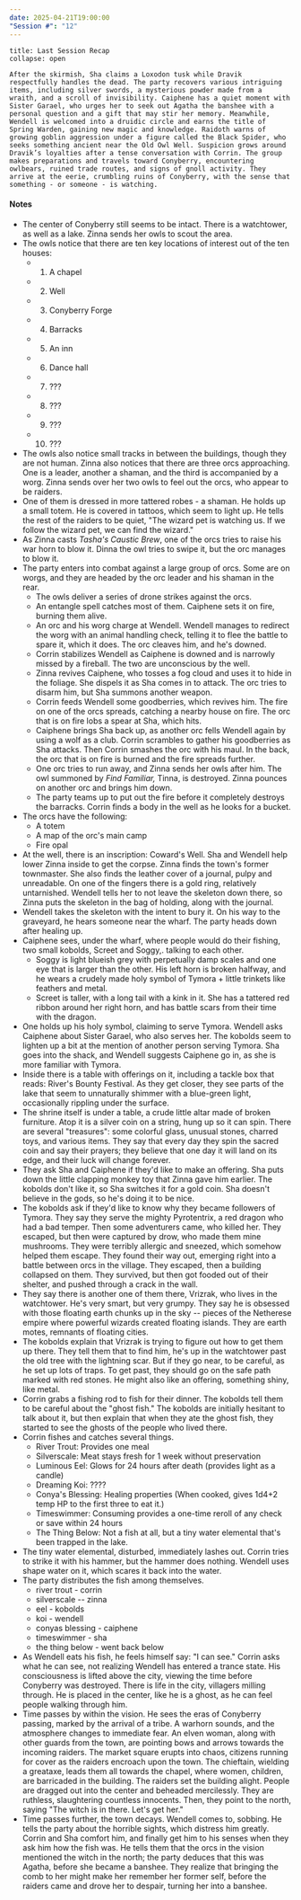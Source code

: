 ```yaml
---
date: 2025-04-21T19:00:00
"Session #": "12"
---
```

```ad-summary
title: Last Session Recap
collapse: open

After the skirmish, Sha claims a Loxodon tusk while Dravik respectfully handles the dead. The party recovers various intriguing items, including silver swords, a mysterious powder made from a wraith, and a scroll of invisibility. Caiphene has a quiet moment with Sister Garael, who urges her to seek out Agatha the banshee with a personal question and a gift that may stir her memory. Meanwhile, Wendell is welcomed into a druidic circle and earns the title of Spring Warden, gaining new magic and knowledge. Raidoth warns of growing goblin aggression under a figure called the Black Spider, who seeks something ancient near the Old Owl Well. Suspicion grows around Dravik’s loyalties after a tense conversation with Corrin. The group makes preparations and travels toward Conyberry, encountering owlbears, ruined trade routes, and signs of gnoll activity. They arrive at the eerie, crumbling ruins of Conyberry, with the sense that something - or someone - is watching.

```

#### Notes

-  The center of Conyberry still seems to be intact. There is a watchtower, as well as a lake. Zinna sends her owls to scout the area.
- The owls notice that there are ten key locations of interest out of the ten houses:
	- 1) A chapel
	- 2) Well 
	- 3) Conyberry Forge
	- 4) Barracks
	- 5) An inn
	- 6) Dance hall
	- 7) ???
	- 8) ???
	- 9) ???
	- 10) ???
- The owls also notice small tracks in between the buildings, though they are not human. Zinna also notices that there are three orcs approaching. One is a leader, another a shaman, and the third is accompanied by a worg. Zinna sends over her two owls to feel out the orcs, who appear to be raiders. 
- One of them is dressed in more tattered robes - a shaman. He holds up a small totem. He is covered in tattoos, which seem to light up. He tells the rest of the raiders to be quiet, "The wizard pet is watching us. If we follow the wizard pet, we can find the wizard." 
- As Zinna casts *Tasha's Caustic Brew*, one of the orcs tries to raise his war horn to blow it. Dinna the owl tries to swipe it, but the orc manages to blow it.
- The party enters into combat against a large group of orcs. Some are on worgs, and they are headed by the orc leader and his shaman in the rear.
	- The owls deliver a series of drone strikes against the orcs.
	- An entangle spell catches most of them. Caiphene sets it on fire, burning them alive.
	- An orc and his worg charge at Wendell. Wendell manages to redirect the worg with an animal handling check, telling it to flee the battle to spare it, which it does. The orc cleaves him, and he's downed.
	- Corrin stabilizes Wendell as Caiphene is downed and is narrowly missed by a fireball. The two are unconscious by the well. 
	- Zinna revives Caiphene, who tosses a fog cloud and uses it to hide in the foliage. She dispels it as Sha comes in to attack. The orc tries to disarm him, but Sha summons another weapon.
	- Corrin feeds Wendell some goodberries, which revives him. The fire on one of the orcs spreads, catching a nearby house on fire. The orc that is on fire lobs a spear at Sha, which hits. 
	- Caiphene brings Sha back up, as another orc fells Wendell again by using a wolf as a club. Corrin scrambles to gather his goodberries as Sha attacks. Then Corrin smashes the orc with his maul. In the back, the orc that is on fire is burned and the fire spreads further.
	- One orc tries to run away, and Zinna sends her owls after him. The owl summoned by *Find Familiar,* Tinna, is destroyed. Zinna pounces on another orc and brings him down. 
	- The party teams up to put out the fire before it completely destroys the barracks. Corrin finds a body in the well as he looks for a bucket.
- The orcs have the following:
	- A totem
	- A map of the orc's main camp
	- Fire opal
- At the well, there is an inscription: Coward's Well. Sha and Wendell help lower Zinna inside to get the corpse. Zinna finds the town's former townmaster. She also finds the leather cover of a journal, pulpy and unreadable. On one of the fingers there is a gold ring, relatively untarnished. Wendell tells her to not leave the skeleton down there, so Zinna puts the skeleton in the bag of holding, along with the journal.
- Wendell takes the skeleton with the intent to bury it. On his way to the graveyard, he hears someone near the wharf. The party heads down after healing up. 
- Caiphene sees, under the wharf, where people would do their fishing, two small kobolds, Screet and Soggy,. talking to each other. 
	- Soggy is light blueish grey with perpetually damp scales and one eye that is larger than the other. His left horn is broken halfway, and he wears a crudely made holy symbol of Tymora + little trinkets like feathers and metal.
	- Screet is taller, with a long tail with a kink in it. She has a tattered red ribbon around her right horn, and has battle scars from their time with the dragon.
- One holds up his holy symbol, claiming to serve Tymora. Wendell asks Caiphene about Sister Garael, who also serves her. The kobolds seem to lighten up a bit at the mention of another person serving Tymora. Sha goes into the shack, and Wendell suggests Caiphene go in, as she is more familiar with Tymora. 
- Inside there is a table with offerings on it, including a tackle box that reads: River's Bounty Festival. As they get closer, they see parts of the lake that seem to unnaturally shimmer with a blue-green light, occasionally rippling under the surface. 
- The shrine itself is under a table, a crude little altar made of broken furniture. Atop it is a silver coin on a string, hung up so it can spin. There are several "treasures": some colorful glass, unusual stones, charred toys, and various items. They say that every day they spin the sacred coin and say their prayers; they believe that one day it will land on its edge, and their luck will change forever. 
- They ask Sha and Caiphene if they'd like to make an offering. Sha puts down the little clapping monkey toy that Zinna gave him earlier. The kobolds don't like it, so Sha switches it for a gold coin. Sha doesn't believe in the gods, so he's doing it to be nice. 
- The kobolds ask if they'd like to know why they became followers of Tymora. They say they serve the mighty Pyrotentrix, a red dragon who had a bad temper. Then some adventurers came, who killed her. They escaped, but then were captured by drow, who made them mine mushrooms. They were terribly allergic and sneezed, which somehow helped them escape. They found their way out, emerging right into a battle between orcs in the village. They escaped, then a building collapsed on them. They survived, but then got fooded out of their shelter, and pushed through a crack in the wall. 
- They say there is another one of them there, Vrizrak, who lives in the watchtower. He's very smart, but very grumpy. They say he is obsessed with those floating earth chunks up in the sky -- pieces of the Netherese empire where powerful wizards created floating islands. They are earth motes, remnants of floating cities.
- The kobolds explain that Vrizrak is trying to figure out how to get them up there. They tell them that to find him, he's up in the watchtower past the old tree with the lightning scar. But if they go near, to be careful, as he set up lots of traps. To get past, they should go on the safe path marked with red stones. He might also like an offering, something shiny, like metal.
- Corrin grabs a fishing rod to fish for their dinner. The kobolds tell them to be careful about the "ghost fish." The kobolds are initially hesitant to talk about it, but then explain that when they ate the ghost fish, they started to see the ghosts of the people who lived there. 
- Corrin fishes and catches several things. 
	- River Trout: Provides one meal
	- Silverscale: Meat stays fresh for 1 week without preservation
	- Luminous Eel: Glows for 24 hours after death (provides light as a candle)
	- Dreaming Koi: ????
	- Conya's Blessing: Healing properties (When cooked, gives 1d4+2 temp HP to the first three to eat it.)
	- Timeswimmer: Consuming provides a one-time reroll of any check or save within 24 hours
	- The Thing Below: Not a fish at all, but a tiny water elemental that's been trapped in the lake.
- The tiny water elemental, disturbed, immediately lashes out. Corrin tries to strike it with his hammer, but the hammer does nothing. Wendell uses shape water on it, which scares it back into the water. 
- The party distributes the fish among themselves. 
	- river trout - corrin 
	- silverscale -- zinna 
	- eel - kobolds 
	- koi - wendell 
	- conyas blessing - caiphene 
	- timeswimmer - sha 
	- the thing below - went back below
- As Wendell eats his fish, he feels himself say: "I can see." Corrin asks what he can see, not realizing Wendell has entered a trance state. His consciousness is lifted above the city, viewing the time before Conyberry was destroyed. There is life in the city, villagers milling through. He is placed in the center, like he is a ghost, as he can feel people walking through him. 
- Time passes by within the vision. He sees the eras of Conyberry passing, marked by the arrival of a tribe. A warhorn sounds, and the atmosphere changes to immediate fear. An elven woman, along with other guards from the town, are pointing bows and arrows towards the incoming raiders. The market square erupts into chaos, citizens running for cover as the raiders encroach upon the town. The chieftain, wielding a greataxe, leads them all towards the chapel, where women, children, are barricaded in the building. The raiders set the building alight. People are dragged out into the center and beheaded mercilessly. They are ruthless, slaughtering countless innocents. Then, they point to the north, saying "The witch is in there. Let's get her."
- Time passes further, the town decays. Wendell comes to, sobbing. He tells the party about the horrible sights, which distress him greatly. Corrin and Sha comfort him, and finally get him to his senses when they ask him how the fish was. He tells them that the orcs in the vision mentioned the witch in the north; the party deduces that this was Agatha, before she became a banshee. They realize that bringing the comb to her might make her remember her former self, before the raiders came and drove her to despair, turning her into a banshee.